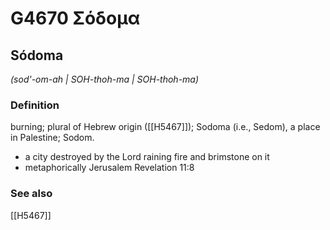# G4670 Σόδομα

## Sódoma

_(sod'-om-ah | SOH-thoh-ma | SOH-thoh-ma)_

### Definition

burning; plural of Hebrew origin ([[H5467]]); Sodoma (i.e., Sedom), a place in Palestine; Sodom.

- a city destroyed by the Lord raining fire and brimstone on it
- metaphorically Jerusalem Revelation 11:8

### See also

[[H5467]]

